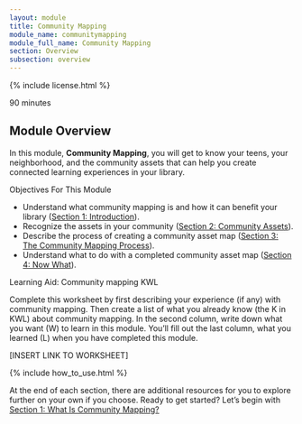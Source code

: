 ```yaml
---
layout: module
title: Community Mapping
module_name: communitymapping
module_full_name: Community Mapping
section: Overview
subsection: overview
---
```


{% include license.html %}

<p class="time">90 minutes</p>

## Module Overview

In this module, <b>Community Mapping</b>, you will get to know your teens, your neighborhood, and the community assets that can help you create connected learning experiences in your library.

<div class="objectives">
<p>Objectives For This Module</p>
<ul>
	<li>Understand what community mapping is and how it can benefit your library (<a href="https://github.com/ConnectedLib/Connected-Learning-Modules/blob/master/modules/communitymapping/section-1-0.html">Section 1: Introduction</a>).</li>
	<li>Recognize the assets in your community (<a href="{{site.url}}{{site.baseurl}}/introduction/section-2-0.html">Section 2: Community Assets</a>).</li>
	<li>Describe the process of creating a community asset map (<a href="{{site.url}}{{site.baseurl}}/introduction/section-3-0.html">Section 3: The Community Mapping Process</a>).</li>
	<li>Understand what to do with a completed community asset map (<a href="{{site.url}}{{site.baseurl}}/introduction/section-4-0.html">Section 4: Now What</a>).</li>
</ul>

</div>

<div class="reflection">
<p>Learning Aid: Community mapping KWL</p>
<p>Complete this worksheet by first describing your experience (if any) with community mapping. Then create a list of what you already know (the K in KWL) about community mapping. In the second column, write down what you want (W) to learn in this module. You’ll fill out the last column, what you learned (L) when you have completed this module. </p>

[INSERT LINK TO WORKSHEET]
</div>


{% include how_to_use.html %}

At the end of each section, there are additional resources for you to explore further on your own if you choose.
Ready to get started? Let’s begin with [Section 1: What Is Community Mapping?](section-1-0.html)
